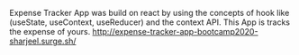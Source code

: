 Expense Tracker App was build on react by using the concepts of hook like (useState, useContext, useReducer) and the context API. This App is tracks the expense of yours.
http://expense-tracker-app-bootcamp2020-sharjeel.surge.sh/
